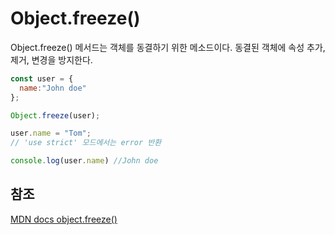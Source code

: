 # Object.freeze()

Object.freeze() 메서드는 객체를 동결하기 위한 메소드이다.
동결된 객체에 속성 추가, 제거, 변경을 방지한다.

```js
const user = {
  name:"John doe"
};

Object.freeze(user);

user.name = "Tom";
// 'use strict' 모드에서는 error 반환

console.log(user.name) //John doe
```

## 참조
[MDN docs object.freeze()](https://developer.mozilla.org/ko/docs/Web/JavaScript/Reference/Global_Objects/Object/freeze)